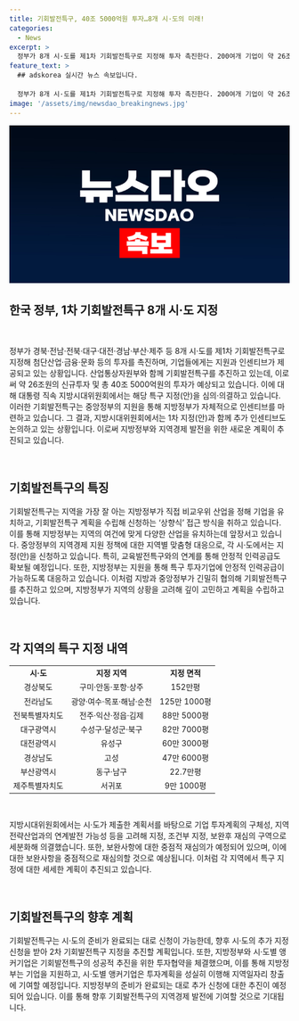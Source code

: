 ```yaml
---
title: 기회발전특구, 40조 5000억원 투자…8개 시·도의 미래!
categories:
  - News
excerpt: >
  정부가 8개 시·도를 제1차 기회발전특구로 지정해 투자 촉진한다. 200여개 기업이 약 26조원의 투자를 계획 중이며, 기회발전특구에 투자 시 세제·재정 지원 등의 인센티브가 제공된다. 지방시대위원회는 특구 지정 심의·의결했고, 지역별 특화산업과 관련해 구체적인 입지를 선정했다. 중앙정부와의 협력을 통해 안정적 인력 공급을 보장하며, 추가 인센티브로 상속세 혜택 등을 제공한다. 또한 기업과의 협약을 통해 투자계획을 추진해 지역 발전에 기여할 것으로 기대된다. 2차 기회발전특구 지정도 추진할 예정이다.
feature_text: >
  ## adskorea 실시간 뉴스 속보입니다.

  정부가 8개 시·도를 제1차 기회발전특구로 지정해 투자 촉진한다. 200여개 기업이 약 26조원의 투자를 계획 중이며, 기회발전특구에 투자 시 세제·재정 지원 등의 인센티브가 제공된다. 지방시대위원회는 특구 지정 심의·의결했고, 지역별 특화산업과 관련해 구체적인 입지를 선정했다. 중앙정부와의 협력을 통해 안정적 인력 공급을 보장하며, 추가 인센티브로 상속세 혜택 등을 제공한다. 또한 기업과의 협약을 통해 투자계획을 추진해 지역 발전에 기여할 것으로 기대된다. 2차 기회발전특구 지정도 추진할 예정이다.
image: '/assets/img/newsdao_breakingnews.jpg'
---
```


<p><img src="/assets/img/newsdao_breakingnews.jpg" alt="adskorea 속보" /></p>

<h2 data-ke-size="size26">한국 정부, 1차 기회발전특구 8개 시·도 지정</h2>

<p data-ke-size="size16">&nbsp;</p>

<p>정부가 경북·전남·전북·대구·대전·경남·부산·제주 등 8개 시·도를 제1차 기회발전특구로 지정해 첨단산업·금융·문화 등의 투자를 촉진하며, 기업들에게는 지원과 인센티브가 제공되고 있는 상황입니다. 산업통상자원부와 함께 기회발전특구를 추진하고 있는데, 이로써 약 26조원의 신규투자 및 총 40조 5000억원의 투자가 예상되고 있습니다. 이에 대해 대통령 직속 지방시대위원회에서는 해당 특구 지정(안)을 심의·의결하고 있습니다. 이러한 기회발전특구는 중앙정부의 지원을 통해 지방정부가 자체적으로 인센티브를 마련하고 있습니다. 그 결과, 지방시대위원회에서는 1차 지정(안)과 함께 추가 인센티브도 논의하고 있는 상황입니다. 이로써 지방정부와 지역경제 발전을 위한 새로운 계획이 추진되고 있습니다.</p>

<p data-ke-size="size16">&nbsp;</p>

<h2 data-ke-size="size23">기회발전특구의 특징</h2>

<p data-ke-size="size16">기회발전특구는 지역을 가장 잘 아는 지방정부가 직접 비교우위 산업을 정해 기업을 유치하고, 기회발전특구 계획을 수립해 신청하는 ‘상향식’ 접근 방식을 취하고 있습니다. 이를 통해 지방정부는 지역의 여건에 맞게 다양한 산업을 유치하는데 앞장서고 있습니다. 중앙정부의 지역경제 지원 정책에 대한 지역별 맞춤형 대응으로, 각 시·도에서는 지정(안)을 신청하고 있습니다. 특히, 교육발전특구와의 연계를 통해 안정적 인력공급도 확보될 예정입니다. 또한, 지방정부는 지원을 통해 특구 투자기업에 안정적 인력공급이 가능하도록 대응하고 있습니다. 이처럼 지방과 중앙정부가 긴밀히 협의해 기회발전특구를 추진하고 있으며, 지방정부가 지역의 상황을 고려해 깊이 고민하고 계획을 수립하고 있습니다.</p>

<p data-ke-size="size16">&nbsp;</p>

<h2 data-ke-size="size23">각 지역의 특구 지정 내역</h2>

<table>
    <tbody>
        <tr>
            <td style="text-align: center; height: 17px;"><b>시·도</b></td>
            <td style="text-align: center; height: 17px;"><b>지정 지역</b></td>
            <td style="text-align: center; height: 17px;"><b>지정 면적</b></td>
        </tr>
        <tr>
            <td style="text-align: center; height: 17px;">경상북도</td>
            <td style="text-align: center; height: 17px;">구미·안동·포항·상주</td>
            <td style="text-align: center; height: 17px;">152만평</td>
</tr>
        <tr>
            <td style="text-align: center; height: 17px;">전라남도</td>
            <td style="text-align: center; height: 17px;">광양·여수·목포·해남·순천</td>
            <td style="text-align: center; height: 17px;">125만 1000평</td>
</tr>
        <tr>
            <td style="text-align: center; height: 17px;">전북특별자치도</td>
            <td style="text-align: center; height: 17px;">전주·익산·정읍·김제</td>
            <td style="text-align: center; height: 17px;">88만 5000평</td>
</tr>
        <tr>
            <td style="text-align: center; height: 17px;">대구광역시</td>
            <td style="text-align: center; height: 17px;">수성구·달성군·북구</td>
            <td style="text-align: center; height: 17px;">82만 7000평</td>
</tr>
        <tr>
            <td style="text-align: center; height: 17px;">대전광역시</td>
            <td style="text-align: center; height: 17px;">유성구</td>
            <td style="text-align: center; height: 17px;">60만 3000평</td>
</tr>
        <tr>
            <td style="text-align: center; height: 17px;">경상남도</td>
            <td style="text-align: center; height: 17px;">고성</td>
            <td style="text-align: center; height: 17px;">47만 6000평</td>
</tr>
        <tr>
            <td style="text-align: center; height: 17px;">부산광역시</td>
            <td style="text-align: center; height: 17px;">동구·남구</td>
            <td style="text-align: center; height: 17px;">22.7만평</td>
        </tr>
        <tr>
            <td style="text-align: center; height: 17px;">제주특별자치도</td>
            <td style="text-align: center; height: 17px;">서귀포</td>
            <td style="text-align: center; height: 17px;">9만 1000평</td>
        </tr>
    </tbody>
</table>

<p data-ke-size="size16">&nbsp;</p>

<p data-ke-size="size16">지방시대위원회에서는 시·도가 제출한 계획서를 바탕으로 기업 투자계획의 구체성, 지역 전략산업과의 연계발전 가능성 등을 고려해 지정, 조건부 지정, 보완후 재심의 구역으로 세분화해 의결했습니다. 또한, 보완사항에 대한 중점적 재심의가 예정되어 있으며, 이에 대한 보완사항을 중점적으로 재심의할 것으로 예상됩니다. 이처럼 각 지역에서 특구 지정에 대한 세세한 계획이 추진되고 있습니다.</p>

<p data-ke-size="size16">&nbsp;</p>

<h2 data-ke-size="size23">기회발전특구의 향후 계획</h2>

<p data-ke-size="size16">기회발전특구는 시·도의 준비가 완료되는 대로 신청이 가능한데, 향후 시·도의 추가 지정 신청을 받아 2차 기회발전특구 지정을 추진할 계획입니다. 또한, 지방정부와 시·도별 앵커기업은 기회발전특구의 성공적 추진을 위한 투자협약을 체결했으며, 이를 통해 지방정부는 기업을 지원하고, 시·도별 앵커기업은 투자계획을 성실히 이행해 지역일자리 창출에 기여할 예정입니다. 지방정부의 준비가 완료되는 대로 추가 신청에 대한 추진이 예정되어 있습니다. 이를 통해 향후 기회발전특구의 지역경제 발전에 기여할 것으로 기대됩니다.</p>

<p data-ke-size="size16">&nbsp;</p>

<p data-ke-size="size16">&nbsp;</p>


